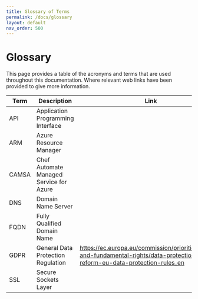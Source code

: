 ```yaml
---
title: Glossary of Terms
permalink: /docs/glossary
layout: default
nav_order: 500
---
```


# Glossary

This page provides a table of the acronyms and terms that are used throughout this documentation. Where relevant web links have been provided to give more information.

| Term  |               Description               | Link |
| ----- | --------------------------------------- | ---- |
| API | Application Programming Interface | |
| ARM | Azure Resource Manager | |
| CAMSA | Chef Automate Managed Service for Azure |      |
| DNS | Domain Name Server | |
| FQDN | Fully Qualified Domain Name | |
| GDPR | General Data Protection Regulation | https://ec.europa.eu/commission/priorities/justice-and-fundamental-rights/data-protection/2018-reform-eu-data-protection-rules_en |
| SSL | Secure Sockets Layer | |